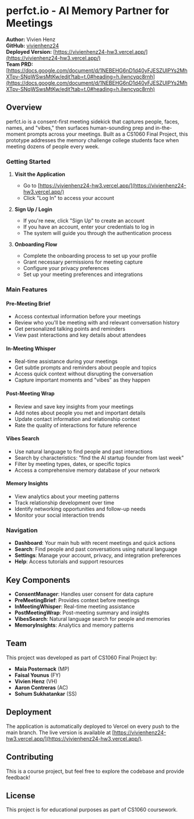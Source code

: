 # perfct.io - AI Memory Partner for Meetings

**Author:** Vivien Henz  
**GitHub:** [vivienhenz24](https://github.com/vivienhenz24)  
**Deployed Version:** [https://vivienhenz24-hw3.vercel.app/](https://vivienhenz24-hw3.vercel.app/)  
**Team PRD:** [https://docs.google.com/document/d/1NEBEHG6nD1d40yFJESZUIPYs2MhXTpv-SNqWSwsMtKw/edit?tab=t.0#heading=h.ilwncyqc8rnh](https://docs.google.com/document/d/1NEBEHG6nD1d40yFJESZUIPYs2MhXTpv-SNqWSwsMtKw/edit?tab=t.0#heading=h.ilwncyqc8rnh)

## Overview

perfct.io is a consent-first meeting sidekick that captures people, faces, names, and "vibes," then surfaces human-sounding prep and in-the-moment prompts across your meetings. Built as a CS1060 Final Project, this prototype addresses the memory challenge college students face when meeting dozens of people every week.

### Getting Started

1. **Visit the Application**
   - Go to [https://vivienhenz24-hw3.vercel.app/](https://vivienhenz24-hw3.vercel.app/)
   - Click "Log In" to access your account

2. **Sign Up / Login**
   - If you're new, click "Sign Up" to create an account
   - If you have an account, enter your credentials to log in
   - The system will guide you through the authentication process

3. **Onboarding Flow**
   - Complete the onboarding process to set up your profile
   - Grant necessary permissions for meeting capture
   - Configure your privacy preferences
   - Set up your meeting preferences and integrations

### Main Features

#### Pre-Meeting Brief
- Access contextual information before your meetings
- Review who you'll be meeting with and relevant conversation history
- Get personalized talking points and reminders
- View past interactions and key details about attendees

#### In-Meeting Whisper
- Real-time assistance during your meetings
- Get subtle prompts and reminders about people and topics
- Access quick context without disrupting the conversation
- Capture important moments and "vibes" as they happen

#### Post-Meeting Wrap
- Review and save key insights from your meetings
- Add notes about people you met and important details
- Update contact information and relationship context
- Rate the quality of interactions for future reference

#### Vibes Search
- Use natural language to find people and past interactions
- Search by characteristics: "find the AI startup founder from last week"
- Filter by meeting types, dates, or specific topics
- Access a comprehensive memory database of your network

#### Memory Insights
- View analytics about your meeting patterns
- Track relationship development over time
- Identify networking opportunities and follow-up needs
- Monitor your social interaction trends

### Navigation

- **Dashboard**: Your main hub with recent meetings and quick actions
- **Search**: Find people and past conversations using natural language
- **Settings**: Manage your account, privacy, and integration preferences
- **Help**: Access tutorials and support resources

## Key Components

- **ConsentManager**: Handles user consent for data capture
- **PreMeetingBrief**: Provides context before meetings
- **InMeetingWhisper**: Real-time meeting assistance
- **PostMeetingWrap**: Post-meeting summary and insights
- **VibesSearch**: Natural language search for people and memories
- **MemoryInsights**: Analytics and memory patterns

## Team

This project was developed as part of CS1060 Final Project by:

- **Maia Posternack** (MP)
- **Faisal Younus** (FY)
- **Vivien Henz** (VH)
- **Aaron Contreras** (AC)
- **Sohum Sukhatankar** (SS)

## Deployment

The application is automatically deployed to Vercel on every push to the main branch. The live version is available at [https://vivienhenz24-hw3.vercel.app/](https://vivienhenz24-hw3.vercel.app/).

## Contributing

This is a course project, but feel free to explore the codebase and provide feedback!

## License

This project is for educational purposes as part of CS1060 coursework.